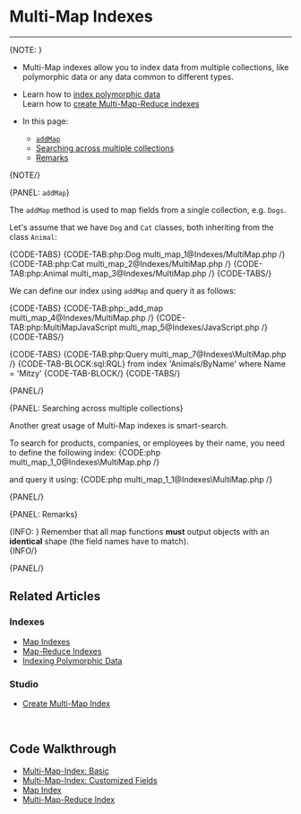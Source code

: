 # Multi-Map Indexes
---

{NOTE: }

* Multi-Map indexes allow you to index data from multiple collections, 
  like polymorphic data or any data common to different types.  

* Learn how to [index polymorphic data](../indexes/indexing-polymorphic-data)  
  Learn how to [create Multi-Map-Reduce indexes](../indexes/map-reduce-indexes#creating-multi-map-reduce-indexes)  

* In this page:
  * [`addMap`](../indexes/multi-map-indexes#addmap)
  * [Searching across multiple collections](../indexes/multi-map-indexes#searching-across-multiple-collections)
  * [Remarks](../indexes/multi-map-indexes#remarks)

{NOTE/}

{PANEL: `addMap`}

The `addMap` method is used to map fields from a single collection, e.g. `Dogs`.  

Let's assume that we have `Dog` and `Cat` classes, both inheriting from the class `Animal`:

{CODE-TABS}
{CODE-TAB:php:Dog multi_map_1@Indexes/MultiMap.php /}
{CODE-TAB:php:Cat multi_map_2@Indexes/MultiMap.php /}
{CODE-TAB:php:Animal multi_map_3@Indexes/MultiMap.php /}
{CODE-TABS/}

We can define our index using `addMap` and query it as follows:

{CODE-TABS}
{CODE-TAB:php:_add_map multi_map_4@Indexes/MultiMap.php /}
{CODE-TAB:php:MultiMapJavaScript multi_map_5@Indexes/JavaScript.php /}
{CODE-TABS/}

{CODE-TABS}
{CODE-TAB:php:Query multi_map_7@Indexes\MultiMap.php /}
{CODE-TAB-BLOCK:sql:RQL}
from index 'Animals/ByName'
where Name = 'Mitzy'
{CODE-TAB-BLOCK/}
{CODE-TABS/}

{PANEL/}

{PANEL: Searching across multiple collections}

Another great usage of Multi-Map indexes is smart-search.  

To search for products, companies, or employees by their name, you need to define the following index:
{CODE:php multi_map_1_0@Indexes\MultiMap.php /}

and query it using:
{CODE:php multi_map_1_1@Indexes\MultiMap.php /}

{PANEL/}

{PANEL: Remarks}

{INFO: }
Remember that all map functions **must** output objects 
with an **identical** shape (the field names have to match).  
{INFO/}

{PANEL/}

## Related Articles

### Indexes
- [Map Indexes](../indexes/map-indexes)
- [Map-Reduce Indexes](../indexes/map-reduce-indexes)
- [Indexing Polymorphic Data](../indexes/indexing-polymorphic-data)

### Studio
- [Create Multi-Map Index](../studio/database/indexes/create-multi-map-index)

<br/>

## Code Walkthrough

- [Multi-Map-Index: Basic](https://demo.ravendb.net/demos/python/multi-map-indexes/multi-map-index-basic)
- [Multi-Map-Index: Customized Fields](https://demo.ravendb.net/demos/python/multi-map-indexes/multi-map-index-customized-fields)
- [Map Index](https://demo.ravendb.net/demos/python/static-indexes/map-index)
- [Multi-Map-Reduce Index](https://demo.ravendb.net/demos/python/multi-map-indexes/multi-map-reduce-index)

